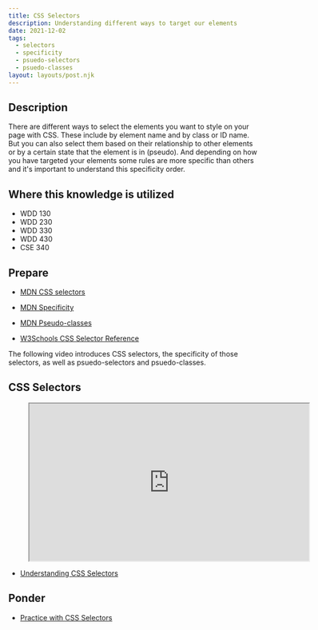 ```yaml
---
title: CSS Selectors
description: Understanding different ways to target our elements
date: 2021-12-02
tags:
  - selectors
  - specificity
  - psuedo-selectors
  - psuedo-classes
layout: layouts/post.njk
---
```


## Description

There are different ways to select the elements you want to style on your page with CSS. These include by element name and by class or ID name. But you can also select them based on their relationship to other elements or by a certain state that the element is in (pseudo). And depending on how you have targeted your elements some rules are more specific than others and it's important to understand this specificity order.

## Where this knowledge is utilized

- WDD 130
- WDD 230
- WDD 330
- WDD 430
- CSE 340

## Prepare

- [MDN CSS selectors](https://developer.mozilla.org/en-US/docs/Learn/CSS/Building_blocks/Selectors)

- [MDN Specificity](https://developer.mozilla.org/en-US/docs/Web/CSS/Specificity)

- [MDN Pseudo-classes](https://developer.mozilla.org/en-US/docs/Web/CSS/Pseudo-classes)

- [W3Schools CSS Selector Reference](https://www.w3schools.com/cssref/css_selectors.asp)

The following video introduces CSS selectors, the specificity of those selectors, as well as psuedo-selectors and psuedo-classes.

## CSS Selectors

<figure class="video-container">

<iframe title="YouTube video player" src="https://www.youtube.com/embed/rAt3V-CoeBw" width="560" height="315" allowfullscreen="allowfullscreen" allow="accelerometer; autoplay; clipboard-write; encrypted-media; gyroscope; picture-in-picture"></iframe>
</figure>

- [Understanding CSS Selectors](prepare1)

## Ponder

- [Practice with CSS Selectors](ponder1/)

